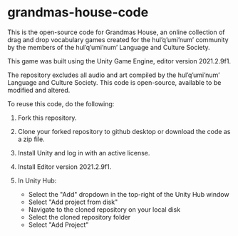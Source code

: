 # grandmas-house-code
This is the open-source code for Grandmas House, an online collection of drag and drop vocabulary games created for the hul’q’umi’num’ community by the members of the hul’q’umi’num’ Language and Culture Society. 

This game was built using the Unity Game Engine, editor version 2021.2.9f1.

The repository excludes all audio and art compiled by the hul’q’umi’num’ Language and Culture Society.
This code is open-source, available to be modified and altered.

To reuse this code, do the following:

1. Fork this repository.
2. Clone your forked repository to github desktop or download the code as a zip file.
2. Install Unity and log in with an active license.
3. Install Editor version 2021.2.9f1.
4. In Unity Hub:

	- Select the "Add" dropdown in the top-right of the Unity Hub window
	- Select "Add project from disk"
	- Navigate to the cloned repository on your local disk
	- Select the cloned repository folder
	- Select "Add Project"